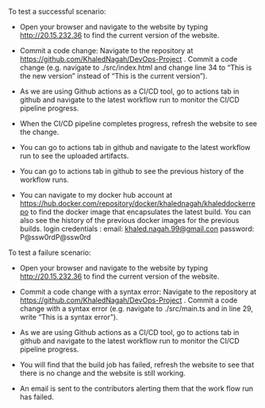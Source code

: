 To test a successful scenario:
- Open your browser and navigate to the website by typing http://20.15.232.36 to find the current version of the website.

- Commit a code change:
Navigate to the repository at https://github.com/KhaledNagah/DevOps-Project . Commit a code change (e.g. navigate to ./src/index.html and change line 34 to “This is the new version” instead of “This is the current version”).

- As we are using Github actions as a CI/CD tool, go to actions tab in github and navigate to the latest workflow run to monitor the CI/CD pipeline progress.

- When the CI/CD pipeline completes progress, refresh the website to see the change.

- You can go to actions tab in github and navigate to the latest workflow run to see the uploaded artifacts.

- You can go to actions tab in github to see the previous history of the workflow runs.

- You can navigate to my docker hub account at https://hub.docker.com/repository/docker/khalednagah/khaleddockerrepo to find the docker image that encapsulates the latest build. You can also see the history of the previous docker images for the previous builds.
login credentials :
email: khaled.nagah.99@gmail.con
password: P@ssw0rdP@ssw0rd 


To test a failure scenario:

- Open your browser and navigate to the website by typing http://20.15.232.36 to find the current version of the website.

- Commit a code change with a syntax error:
Navigate to the repository at https://github.com/KhaledNagah/DevOps-Project . Commit a code change with a syntax error (e.g. navigate to ./src/main.ts and in line 29, write “This is a syntax error”).

- As we are using Github actions as a CI/CD tool, go to actions tab in github and navigate to the latest workflow run to monitor the CI/CD pipeline progress.

- You will find that the build job has failed, refresh the website to see that there is no change and the website is still working.


- An email is sent to the contributors alerting them that the work flow run has failed.
